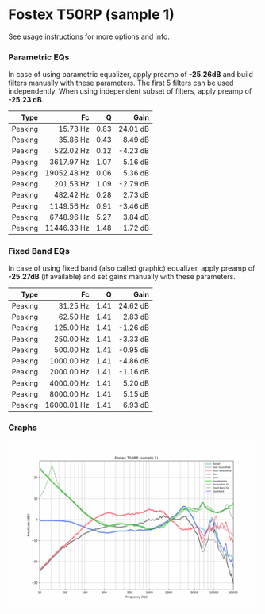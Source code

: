 # Fostex T50RP (sample 1)
See [usage instructions](https://github.com/jaakkopasanen/AutoEq#usage) for more options and info.

### Parametric EQs
In case of using parametric equalizer, apply preamp of **-25.26dB** and build filters manually
with these parameters. The first 5 filters can be used independently.
When using independent subset of filters, apply preamp of **-25.23 dB**.

| Type    | Fc          |    Q | Gain     |
|--------:|------------:|-----:|---------:|
| Peaking | 15.73 Hz    | 0.83 | 24.01 dB |
| Peaking | 35.86 Hz    | 0.43 | 8.49 dB  |
| Peaking | 522.02 Hz   | 0.12 | -4.23 dB |
| Peaking | 3617.97 Hz  | 1.07 | 5.16 dB  |
| Peaking | 19052.48 Hz | 0.06 | 5.36 dB  |
| Peaking | 201.53 Hz   | 1.09 | -2.79 dB |
| Peaking | 482.42 Hz   | 0.28 | 2.73 dB  |
| Peaking | 1149.56 Hz  | 0.91 | -3.46 dB |
| Peaking | 6748.96 Hz  | 5.27 | 3.84 dB  |
| Peaking | 11446.33 Hz | 1.48 | -1.72 dB |

### Fixed Band EQs
In case of using fixed band (also called graphic) equalizer, apply preamp of **-25.27dB**
(if available) and set gains manually with these parameters.

| Type    | Fc          |    Q | Gain     |
|--------:|------------:|-----:|---------:|
| Peaking | 31.25 Hz    | 1.41 | 24.62 dB |
| Peaking | 62.50 Hz    | 1.41 | 2.83 dB  |
| Peaking | 125.00 Hz   | 1.41 | -1.26 dB |
| Peaking | 250.00 Hz   | 1.41 | -3.33 dB |
| Peaking | 500.00 Hz   | 1.41 | -0.95 dB |
| Peaking | 1000.00 Hz  | 1.41 | -4.86 dB |
| Peaking | 2000.00 Hz  | 1.41 | -1.16 dB |
| Peaking | 4000.00 Hz  | 1.41 | 5.20 dB  |
| Peaking | 8000.00 Hz  | 1.41 | 5.15 dB  |
| Peaking | 16000.01 Hz | 1.41 | 6.93 dB  |

### Graphs
![](./Fostex%20T50RP%20(sample%201).png)